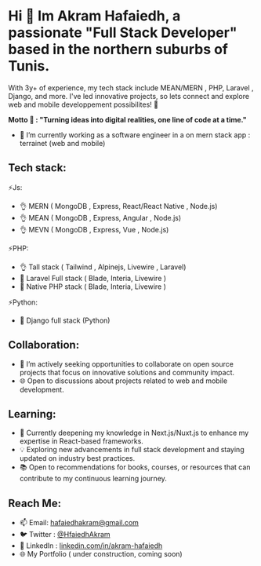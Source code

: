 # Hi 👋 Im Akram Hafaiedh, a passionate "Full Stack Developer" based in the northern suburbs of Tunis. 
With  3y+ of experience, my tech stack include MEAN/MERN , PHP, Laravel , Django, and more.
I've led innovative projects, so lets connect and explore web and mobile developpement possibilites! 🚀 

**Motto 💬 : "Turning ideas into digital realities, one line of code at a time."**

- 🔭 I’m currently working as a software engineer in a  on mern stack app : terrainet (web and mobile) 
<!--
**Akram-Hafaiedh/Akram-Hafaiedh** is a ✨ _special_ ✨ repository because its `README.md` (this file) appears on your GitHub profile.
-->

<!-- 
 - 🌱 I’m currently learning ...

- 🤔 I’m looking for help with ...
- 💬 Ask me about ...
- ⚡ Fun fact: ...
-->
## Tech stack: 

⚡Js:

- 👌 MERN ( MongoDB , Express, React/React Native , Node.js) 
- 👌 MEAN ( MongoDB , Express, Angular , Node.js) 
- 👌 MEVN ( MongoDB , Express, Vue , Node.js)

⚡PHP:

- 👌 Tall stack ( Tailwind , Alpinejs, Livewire , Laravel) 
- 🤟 Laravel Full stack ( Blade, Interia, Livewire ) 
- 🤔 Native PHP stack ( Blade, Interia, Livewire )
 
⚡Python:

- 🤔 Django full stack (Python)

## Collaboration:

- 👯 I’m actively seeking opportunities to collaborate on open source projects that focus on innovative solutions and community impact.
- 🌐 Open to discussions about projects related to web and mobile development.
  
## Learning:

- 🌱 Currently deepening my knowledge in Next.js/Nuxt.js to enhance my expertise in React-based frameworks.
- 💡 Exploring new advancements in full stack development and staying updated on industry best practices.
- 📚 Open to recommendations for books, courses, or resources that can contribute to my continuous learning journey.


## Reach Me:

- 📫 Email: [hafaiedhakram@gmail.com](mailto:hafaiedhakram@gmail.com)
- 🐦 Twitter : [@HfaiedhAkram](https://twitter.com/HfaiedhAkram)
- 💼 LinkedIn : [linkedin.com/in/akram-hafaiedh](https://www.linkedin.com/in/akram-hafaiedh-368b3312b/)
- 🌐 My Portfolio ( under construction, coming soon)

